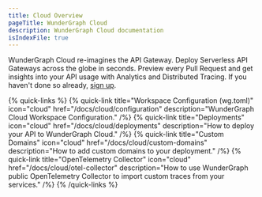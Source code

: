 ```yaml
---
title: Cloud Overview
pageTitle: WunderGraph Cloud
description: WunderGraph Cloud documentation
isIndexFile: true
---
```


WunderGraph Cloud re-imagines the API Gateway. Deploy Serverless API Gateways across the globe in seconds. Preview every Pull Request and get insights into your API usage with Analytics and Distributed Tracing.
If you haven't done so already, [sign up](https://cloud.wundergraph.com/).

{% quick-links %}
{% quick-link title="Workspace Configuration (wg.toml)" icon="cloud" href="/docs/cloud/configuration" description="WunderGraph Cloud Workspace Configuration." /%}
{% quick-link title="Deployments" icon="cloud" href="/docs/cloud/deployments" description="How to deploy your API to WunderGraph Cloud." /%}
{% quick-link title="Custom Domains" icon="cloud" href="/docs/cloud/custom-domains" description="How to add custom domains to your deployment." /%}
{% quick-link title="OpenTelemetry Collector" icon="cloud" href="/docs/cloud/otel-collector" description="How to use WunderGraph public OpenTelemetry Collector to import custom traces from your services." /%}
{% /quick-links %}
